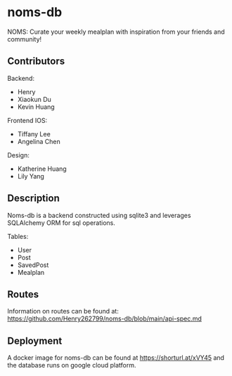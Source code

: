 # noms-db

NOMS: Curate your weekly mealplan with inspiration from your friends and community!

## Contributors
Backend:
- Henry
- Xiaokun Du
- Kevin Huang

Frontend IOS:
- Tiffany Lee
- Angelina Chen

Design:
- Katherine Huang
- Lily Yang

## Description

Noms-db is a backend constructed using sqlite3 and leverages SQLAlchemy ORM for sql operations.

Tables:  
- User
- Post
- SavedPost
- Mealplan

## Routes

Information on routes can be found at: https://github.com/Henry262799/noms-db/blob/main/api-spec.md 

## Deployment

A docker image for noms-db can be found at https://shorturl.at/xVY45 and the database runs on google cloud platform.

